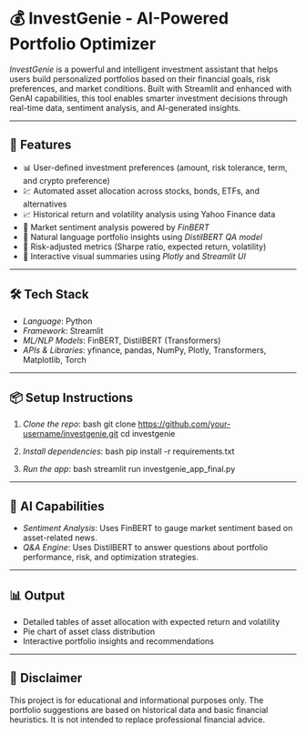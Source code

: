 # 💰 InvestGenie - AI-Powered Portfolio Optimizer

*InvestGenie* is a powerful and intelligent investment assistant that helps users build personalized portfolios based on their financial goals, risk preferences, and market conditions. Built with Streamlit and enhanced with GenAI capabilities, this tool enables smarter investment decisions through real-time data, sentiment analysis, and AI-generated insights.

---

## 🚀 Features

- 📊 User-defined investment preferences (amount, risk tolerance, term, and crypto preference)
- 💹 Automated asset allocation across stocks, bonds, ETFs, and alternatives
- 📈 Historical return and volatility analysis using Yahoo Finance data
- 🤖 Market sentiment analysis powered by *FinBERT*
- 🧠 Natural language portfolio insights using *DistilBERT QA model*
- 🎯 Risk-adjusted metrics (Sharpe ratio, expected return, volatility)
- 🧩 Interactive visual summaries using *Plotly* and *Streamlit UI*

---

## 🛠 Tech Stack

- *Language*: Python
- *Framework*: Streamlit
- *ML/NLP Models*: FinBERT, DistilBERT (Transformers)
- *APIs & Libraries*: yfinance, pandas, NumPy, Plotly, Transformers, Matplotlib, Torch

---

## 📦 Setup Instructions

1. *Clone the repo*:
bash
git clone https://github.com/your-username/investgenie.git
cd investgenie


2. *Install dependencies*:
bash
pip install -r requirements.txt


3. *Run the app*:
bash
streamlit run investgenie_app_final.py


---

## 🧠 AI Capabilities

- *Sentiment Analysis*: Uses FinBERT to gauge market sentiment based on asset-related news.
- *Q&A Engine*: Uses DistilBERT to answer questions about portfolio performance, risk, and optimization strategies.

---

## 📊 Output

- Detailed tables of asset allocation with expected return and volatility
- Pie chart of asset class distribution
- Interactive portfolio insights and recommendations

---

## 📌 Disclaimer

This project is for educational and informational purposes only. The portfolio suggestions are based on historical data and basic financial heuristics. It is not intended to replace professional financial advice.
